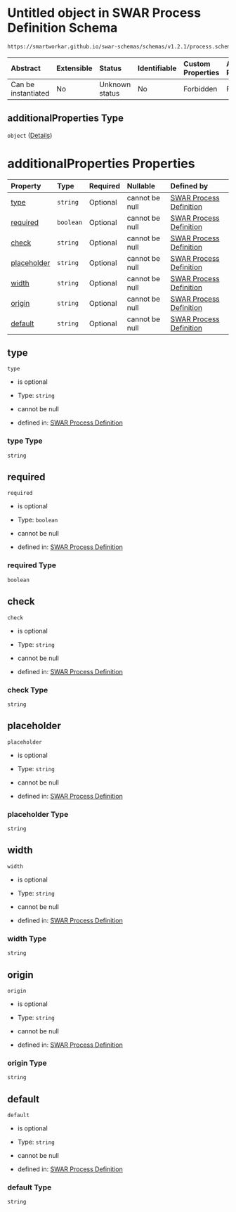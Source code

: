 # Untitled object in SWAR Process Definition Schema

```txt
https://smartworkar.github.io/swar-schemas/schemas/v1.2.1/process.schema.json#/properties/activities/additionalProperties/properties/instructions/additionalProperties/properties/implementation/oneOf/0/properties/fields/additionalProperties
```



| Abstract            | Extensible | Status         | Identifiable | Custom Properties | Additional Properties | Access Restrictions | Defined In                                                                 |
| :------------------ | :--------- | :------------- | :----------- | :---------------- | :-------------------- | :------------------ | :------------------------------------------------------------------------- |
| Can be instantiated | No         | Unknown status | No           | Forbidden         | Forbidden             | none                | [process.schema.json\*](../out/process.schema.json "open original schema") |

## additionalProperties Type

`object` ([Details](process-properties-activities-additionalproperties-properties-instructions-additionalproperties-properties-implementation-oneof-0-properties-fields-additionalproperties.md))

# additionalProperties Properties

| Property                    | Type      | Required | Nullable       | Defined by                                                                                                                                                                                                                                                                                                                                                                                                                                                                                             |
| :-------------------------- | :-------- | :------- | :------------- | :----------------------------------------------------------------------------------------------------------------------------------------------------------------------------------------------------------------------------------------------------------------------------------------------------------------------------------------------------------------------------------------------------------------------------------------------------------------------------------------------------- |
| [type](#type)               | `string`  | Optional | cannot be null | [SWAR Process Definition](process-properties-activities-additionalproperties-properties-instructions-additionalproperties-properties-implementation-oneof-0-properties-fields-additionalproperties-properties-type.md "https://smartworkar.github.io/swar-schemas/schemas/v1.2.1/process.schema.json#/properties/activities/additionalProperties/properties/instructions/additionalProperties/properties/implementation/oneOf/0/properties/fields/additionalProperties/properties/type")               |
| [required](#required)       | `boolean` | Optional | cannot be null | [SWAR Process Definition](process-properties-activities-additionalproperties-properties-instructions-additionalproperties-properties-implementation-oneof-0-properties-fields-additionalproperties-properties-required.md "https://smartworkar.github.io/swar-schemas/schemas/v1.2.1/process.schema.json#/properties/activities/additionalProperties/properties/instructions/additionalProperties/properties/implementation/oneOf/0/properties/fields/additionalProperties/properties/required")       |
| [check](#check)             | `string`  | Optional | cannot be null | [SWAR Process Definition](process-properties-activities-additionalproperties-properties-instructions-additionalproperties-properties-implementation-oneof-0-properties-fields-additionalproperties-properties-check.md "https://smartworkar.github.io/swar-schemas/schemas/v1.2.1/process.schema.json#/properties/activities/additionalProperties/properties/instructions/additionalProperties/properties/implementation/oneOf/0/properties/fields/additionalProperties/properties/check")             |
| [placeholder](#placeholder) | `string`  | Optional | cannot be null | [SWAR Process Definition](process-properties-activities-additionalproperties-properties-instructions-additionalproperties-properties-implementation-oneof-0-properties-fields-additionalproperties-properties-placeholder.md "https://smartworkar.github.io/swar-schemas/schemas/v1.2.1/process.schema.json#/properties/activities/additionalProperties/properties/instructions/additionalProperties/properties/implementation/oneOf/0/properties/fields/additionalProperties/properties/placeholder") |
| [width](#width)             | `string`  | Optional | cannot be null | [SWAR Process Definition](process-properties-activities-additionalproperties-properties-instructions-additionalproperties-properties-implementation-oneof-0-properties-fields-additionalproperties-properties-width.md "https://smartworkar.github.io/swar-schemas/schemas/v1.2.1/process.schema.json#/properties/activities/additionalProperties/properties/instructions/additionalProperties/properties/implementation/oneOf/0/properties/fields/additionalProperties/properties/width")             |
| [origin](#origin)           | `string`  | Optional | cannot be null | [SWAR Process Definition](process-properties-activities-additionalproperties-properties-instructions-additionalproperties-properties-implementation-oneof-0-properties-fields-additionalproperties-properties-origin.md "https://smartworkar.github.io/swar-schemas/schemas/v1.2.1/process.schema.json#/properties/activities/additionalProperties/properties/instructions/additionalProperties/properties/implementation/oneOf/0/properties/fields/additionalProperties/properties/origin")           |
| [default](#default)         | `string`  | Optional | cannot be null | [SWAR Process Definition](process-properties-activities-additionalproperties-properties-instructions-additionalproperties-properties-implementation-oneof-0-properties-fields-additionalproperties-properties-default.md "https://smartworkar.github.io/swar-schemas/schemas/v1.2.1/process.schema.json#/properties/activities/additionalProperties/properties/instructions/additionalProperties/properties/implementation/oneOf/0/properties/fields/additionalProperties/properties/default")         |

## type



`type`

* is optional

* Type: `string`

* cannot be null

* defined in: [SWAR Process Definition](process-properties-activities-additionalproperties-properties-instructions-additionalproperties-properties-implementation-oneof-0-properties-fields-additionalproperties-properties-type.md "https://smartworkar.github.io/swar-schemas/schemas/v1.2.1/process.schema.json#/properties/activities/additionalProperties/properties/instructions/additionalProperties/properties/implementation/oneOf/0/properties/fields/additionalProperties/properties/type")

### type Type

`string`

## required



`required`

* is optional

* Type: `boolean`

* cannot be null

* defined in: [SWAR Process Definition](process-properties-activities-additionalproperties-properties-instructions-additionalproperties-properties-implementation-oneof-0-properties-fields-additionalproperties-properties-required.md "https://smartworkar.github.io/swar-schemas/schemas/v1.2.1/process.schema.json#/properties/activities/additionalProperties/properties/instructions/additionalProperties/properties/implementation/oneOf/0/properties/fields/additionalProperties/properties/required")

### required Type

`boolean`

## check



`check`

* is optional

* Type: `string`

* cannot be null

* defined in: [SWAR Process Definition](process-properties-activities-additionalproperties-properties-instructions-additionalproperties-properties-implementation-oneof-0-properties-fields-additionalproperties-properties-check.md "https://smartworkar.github.io/swar-schemas/schemas/v1.2.1/process.schema.json#/properties/activities/additionalProperties/properties/instructions/additionalProperties/properties/implementation/oneOf/0/properties/fields/additionalProperties/properties/check")

### check Type

`string`

## placeholder



`placeholder`

* is optional

* Type: `string`

* cannot be null

* defined in: [SWAR Process Definition](process-properties-activities-additionalproperties-properties-instructions-additionalproperties-properties-implementation-oneof-0-properties-fields-additionalproperties-properties-placeholder.md "https://smartworkar.github.io/swar-schemas/schemas/v1.2.1/process.schema.json#/properties/activities/additionalProperties/properties/instructions/additionalProperties/properties/implementation/oneOf/0/properties/fields/additionalProperties/properties/placeholder")

### placeholder Type

`string`

## width



`width`

* is optional

* Type: `string`

* cannot be null

* defined in: [SWAR Process Definition](process-properties-activities-additionalproperties-properties-instructions-additionalproperties-properties-implementation-oneof-0-properties-fields-additionalproperties-properties-width.md "https://smartworkar.github.io/swar-schemas/schemas/v1.2.1/process.schema.json#/properties/activities/additionalProperties/properties/instructions/additionalProperties/properties/implementation/oneOf/0/properties/fields/additionalProperties/properties/width")

### width Type

`string`

## origin



`origin`

* is optional

* Type: `string`

* cannot be null

* defined in: [SWAR Process Definition](process-properties-activities-additionalproperties-properties-instructions-additionalproperties-properties-implementation-oneof-0-properties-fields-additionalproperties-properties-origin.md "https://smartworkar.github.io/swar-schemas/schemas/v1.2.1/process.schema.json#/properties/activities/additionalProperties/properties/instructions/additionalProperties/properties/implementation/oneOf/0/properties/fields/additionalProperties/properties/origin")

### origin Type

`string`

## default



`default`

* is optional

* Type: `string`

* cannot be null

* defined in: [SWAR Process Definition](process-properties-activities-additionalproperties-properties-instructions-additionalproperties-properties-implementation-oneof-0-properties-fields-additionalproperties-properties-default.md "https://smartworkar.github.io/swar-schemas/schemas/v1.2.1/process.schema.json#/properties/activities/additionalProperties/properties/instructions/additionalProperties/properties/implementation/oneOf/0/properties/fields/additionalProperties/properties/default")

### default Type

`string`
